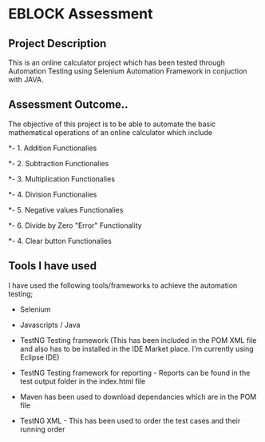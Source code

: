 
# EBLOCK Assessment 


## Project Description

This is an online calculator project which has been tested through Automation Testing using Selenium Automation Framework in conjuction with JAVA.

## Assessment Outcome..

The objective of this project is to be able to automate the basic mathematical operations of an online calculator which include

*- 1. Addition Functionalies

*- 2. Subtraction Functionalies

*- 3. Multiplication Functionalies

*- 4. Division Functionalies

*- 5. Negative values Functionalies

*- 6. Divide by Zero "Error" Functionality

*- 4. Clear button Functionalies


## Tools I have used
	
I have used the following tools/frameworks to achieve the automation testing;

* Selenium

* Javascripts / Java

* TestNG Testing framework (This has been included in the POM XML file and also has to be installed in the IDE Market place. I'm currently using Eclipse   IDE)

* TestNG Testing framework for reporting - Reports can be found in the test output folder in the index.html file

* Maven has been used to download dependancies which are in the POM file

* TestNG XML - This has been used to order the test cases and their running order



